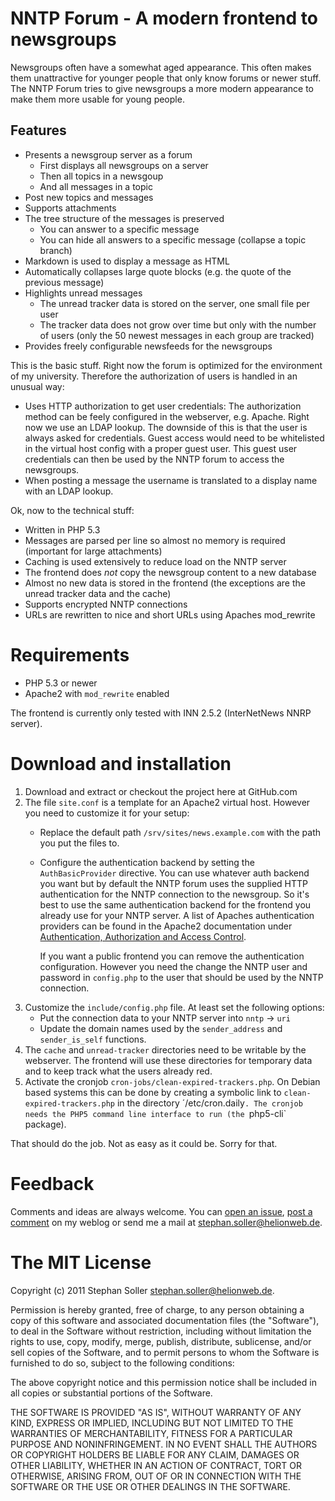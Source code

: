# NNTP Forum - A modern frontend to newsgroups

Newsgroups often have a somewhat aged appearance. This often makes them unattractive for younger people that only know forums or newer stuff. The NNTP Forum tries to give newsgroups a more modern appearance to make them more usable for young people.

## Features

- Presents a newsgroup server as a forum
	- First displays all newsgroups on a server
	- Then all topics in a newsgoup
	- And all messages in a topic
- Post new topics and messages
- Supports attachments
- The tree structure of the messages is preserved
	- You can answer to a specific message
	- You can hide all answers to a specific message (collapse a topic branch)
- Markdown is used to display a message as HTML
- Automatically collapses large quote blocks (e.g. the quote of the previous message)
- Highlights unread messages
	- The unread tracker data is stored on the server, one small file per user
	- The tracker data does not grow over time but only with the number of users (only the 50 newest messages in each group are tracked)
- Provides freely configurable newsfeeds for the newsgroups

This is the basic stuff. Right now the forum is optimized for the environment of my university. Therefore the authorization of users is handled in an unusual way:

- Uses HTTP authorization to get user credentials: The authorization method can be feely configured in the webserver, e.g. Apache. Right now we use an LDAP lookup. The downside of this is that the user is always asked for credentials. Guest access would need to be whitelisted in the virtual host config with a proper guest user. This guest user credentials can then be used by the NNTP forum to access the newsgroups.
- When posting a message the username is translated to a display name with an LDAP lookup.

Ok, now to the technical stuff:

- Written in PHP 5.3
- Messages are parsed per line so almost no memory is required (important for large attachments)
- Caching is used extensively to reduce load on the NNTP server
- The frontend does _not_ copy the newsgroup content to a new database
- Almost no new data is stored in the frontend (the exceptions are the unread tracker data and the cache)
- Supports encrypted NNTP connections
- URLs are rewritten to nice and short URLs using Apaches mod_rewrite

# Requirements

- PHP 5.3 or newer
- Apache2 with `mod_rewrite` enabled

The frontend is currently only tested with INN 2.5.2 (InterNetNews NNRP server).

# Download and installation

1. Download and extract or checkout the project here at GitHub.com
2. The file `site.conf` is a template for an Apache2 virtual host. However you need to customize it for your setup:
	- Replace the default path `/srv/sites/news.example.com` with the path you put the files to.
	- Configure the authentication backend by setting the `AuthBasicProvider` directive. You can use whatever auth backend you want but by default the NNTP forum uses the supplied HTTP authentication for the NNTP connection to the newsgroup. So it's best to use the same authentication backend for the frontend you already use for your NNTP server. A list of Apaches authentication providers can be found in the Apache2 documentation under [Authentication, Authorization and Access Control][i1].
	  
	  If you want a public frontend you can remove the authentication configuration. However you need the change the NNTP user and password in `config.php` to the user that should be used by the NNTP connection.
3. Customize the `include/config.php` file. At least set the following options:
	- Put the connection data to your NNTP server into `nntp` → `uri`
	- Update the domain names used by the `sender_address` and `sender_is_self` functions.
4. The `cache` and `unread-tracker` directories need to be writable by the webserver. The frontend will use these directories for temporary data and to keep track what the users already red.
5. Activate the cronjob `cron-jobs/clean-expired-trackers.php`. On Debian based systems this can be done by creating a symbolic link to `clean-expired-trackers.php` in the directory ´/etc/cron.daily`. The cronjob needs the PHP5 command line interface to run (the `php5-cli` package).

That should do the job. Not as easy as it could be. Sorry for that.

[i1]: http://httpd.apache.org/docs/2.2/howto/auth.html

# Feedback

Comments and ideas are always welcome. You can [open an issue][f1], [post a comment][f2] on my weblog or send me a mail at <stephan.soller@helionweb.de>.

[f1]: https://github.com/arkanis/nntp-forum/issues
[f2]: http://arkanis.de/weblog/2011-06-13-nntp-forum-download-and-installation-guide

# The MIT License

Copyright (c) 2011 Stephan Soller <stephan.soller@helionweb.de>.

Permission is hereby granted, free of charge, to any person obtaining a copy of this software and associated documentation files (the "Software"), to deal in the Software without restriction, including without limitation the rights to use, copy, modify, merge, publish, distribute, sublicense, and/or sell copies of the Software, and to permit persons to whom the Software is furnished to do so, subject to the following conditions:

The above copyright notice and this permission notice shall be included in all copies or substantial portions of the Software.

THE SOFTWARE IS PROVIDED "AS IS", WITHOUT WARRANTY OF ANY KIND, EXPRESS OR IMPLIED, INCLUDING BUT NOT LIMITED TO THE WARRANTIES OF MERCHANTABILITY, FITNESS FOR A PARTICULAR PURPOSE AND NONINFRINGEMENT. IN NO EVENT SHALL THE AUTHORS OR COPYRIGHT HOLDERS BE LIABLE FOR ANY CLAIM, DAMAGES OR OTHER LIABILITY, WHETHER IN AN ACTION OF CONTRACT, TORT OR OTHERWISE, ARISING FROM, OUT OF OR IN CONNECTION WITH THE SOFTWARE OR THE USE OR OTHER DEALINGS IN THE SOFTWARE.